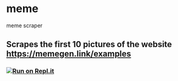# meme
meme scraper
## Scrapes the first 10 pictures of the website https://memegen.link/examples

### [![Run on Repl.it](https://repl.it/badge/github/fehol/meme)](https://repl.it/github/fehol/meme)
